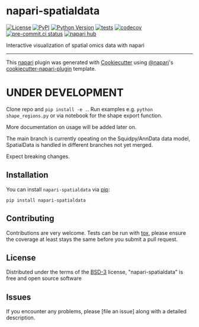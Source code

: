 # napari-spatialdata

[![License](https://img.shields.io/pypi/l/napari-spatialdata.svg?color=green)](https://github.com/scverse/napari-spatialdata/raw/main/LICENSE)
[![PyPI](https://img.shields.io/pypi/v/napari-spatialdata.svg?color=green)](https://pypi.org/project/napari-spatialdata)
[![Python Version](https://img.shields.io/pypi/pyversions/napari-spatialdata.svg?color=green)](https://python.org)
[![tests](https://github.com/scverse/napari-spatialdata/workflows/tests/badge.svg)](https://github.com/scverse/napari-spatialdata/actions)
[![codecov](https://codecov.io/gh/scverse/napari-spatialdata/branch/main/graph/badge.svg?token=ASqlOKnOj7)](https://codecov.io/gh/scverse/napari-spatialdata)
[![pre-commit.ci status](https://results.pre-commit.ci/badge/github/scverse/napari-spatialdata/main.svg)](https://results.pre-commit.ci/latest/github/scverse/napari-spatialdata/main)
[![napari hub](https://img.shields.io/endpoint?url=https://api.napari-hub.org/shields/napari-spatialdata)](https://napari-hub.org/plugins/napari-spatialdata)

Interactive visualization of spatial omics data with napari

---

This [napari] plugin was generated with [Cookiecutter] using [@napari]'s [cookiecutter-napari-plugin] template.

<!--
Don't miss the full getting started guide to set up your new package:
https://github.com/napari/cookiecutter-napari-plugin#getting-started

and review the napari docs for plugin developers:
https://napari.org/plugins/stable/index.html
-->

# UNDER DEVELOPMENT

Clone repo and `pip install -e .`.
Run examples e.g. `python shape_regions.py` or via notebook for the shape export function.

More documentation on usage will be added later on.

The main branch is currently opeating on the Squidpy/AnnData data model, SpatialData is handled in different branches not yet merged.

Expect breaking changes.

## Installation

You can install `napari-spatialdata` via [pip]:

    pip install napari-spatialdata

## Contributing

Contributions are very welcome. Tests can be run with [tox], please ensure
the coverage at least stays the same before you submit a pull request.

## License

Distributed under the terms of the [BSD-3] license,
"napari-spatialdata" is free and open source software

## Issues

If you encounter any problems, please [file an issue] along with a detailed description.

[napari]: https://github.com/napari/napari
[cookiecutter]: https://github.com/audreyr/cookiecutter
[@napari]: https://github.com/napari
[mit]: http://opensource.org/licenses/MIT
[bsd-3]: http://opensource.org/licenses/BSD-3-Clause
[gnu gpl v3.0]: http://www.gnu.org/licenses/gpl-3.0.txt
[gnu lgpl v3.0]: http://www.gnu.org/licenses/lgpl-3.0.txt
[apache software license 2.0]: http://www.apache.org/licenses/LICENSE-2.0
[mozilla public license 2.0]: https://www.mozilla.org/media/MPL/2.0/index.txt
[cookiecutter-napari-plugin]: https://github.com/napari/cookiecutter-napari-plugin
[tox]: https://tox.readthedocs.io/en/latest/
[pip]: https://pypi.org/project/pip/
[pypi]: https://pypi.org/
